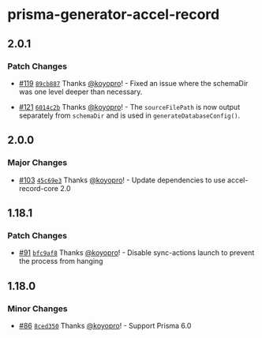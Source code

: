 # prisma-generator-accel-record

## 2.0.1

### Patch Changes

- [#119](https://github.com/koyopro/accella/pull/119) [`89cb887`](https://github.com/koyopro/accella/commit/89cb88792de7005749bf807d2a5df28ac2cb7b3b) Thanks [@koyopro](https://github.com/koyopro)! - Fixed an issue where the schemaDir was one level deeper than necessary.

- [#121](https://github.com/koyopro/accella/pull/121) [`6014c2b`](https://github.com/koyopro/accella/commit/6014c2b7a7f21b5899b96e0acf2270ecd8f03b46) Thanks [@koyopro](https://github.com/koyopro)! - The `sourceFilePath` is now output separately from `schemaDir` and is used in `generateDatabaseConfig()`.

## 2.0.0

### Major Changes

- [#103](https://github.com/koyopro/accella/pull/103) [`45c69e3`](https://github.com/koyopro/accella/commit/45c69e3df5e040b5eb574b6c6509320e0641f5b5) Thanks [@koyopro](https://github.com/koyopro)! - Update dependencies to use accel-record-core 2.0

## 1.18.1

### Patch Changes

- [#91](https://github.com/koyopro/accella/pull/91) [`bfc9af8`](https://github.com/koyopro/accella/commit/bfc9af847b254b9356e731320355e778261057f2) Thanks [@koyopro](https://github.com/koyopro)! - Disable sync-actions launch to prevent the process from hanging

## 1.18.0

### Minor Changes

- [#86](https://github.com/koyopro/accella/pull/86) [`8ced350`](https://github.com/koyopro/accella/commit/8ced3503e1178292eeef5beea4254258f52faea6) Thanks [@koyopro](https://github.com/koyopro)! - Support Prisma 6.0
